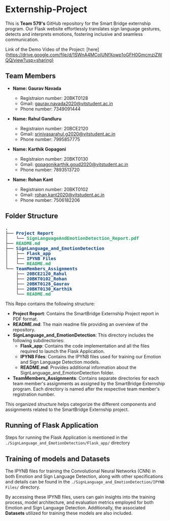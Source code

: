 # Externship-Project
This is **Team 579's** GitHub repository for the Smart Bridge externship program. Our Flask website effortlessly translates sign language gestures, detects and interprets emotions, fostering inclusive and seamless communication. 

Link of the Demo Video of the Project: [here]{https://drive.google.com/file/d/1SWnA4MCoIUNfXowp1oGFH0GmcmziZWQQ/view?usp=sharing}
## Team Members

* **Name: Gaurav Navada**
  * Registraion number: 20BKT0128
  * Gmail: gaurav.navada2020@vitstudent.ac.in
  * Phone number: 7349091444

* **Name: Rahul Gandluru**
  * Registraion number: 20BCE2120
  * Gmail: srinivasarahul.g2020@vitstudent.ac.in
  * Phone number: 7995857775

* **Name: Karthik Gopagoni**
  * Registraion number: 20BKT0130
  * Gmail: gopagonikarthik.goud2020@vitstudent.ac.in
  * Phone number: 7893513720

* **Name: Rohan Kant**
  * Registraion number: 20BKT0102
  * Gmail: rohan.kant2020@vitstudent.ac.in
  * Phone number: 7506182206

## Folder Structure

<pre><font color="#12488B"><b>.</b></font>
├── <font color="#12488B"><b>Project Report</b></font>
│   └── <font color="#26A269"><b>SignLanguageAndEmotionDetection_Report.pdf</b></font>
├── <font color="#26A269"><b>README.md</b></font>
├── <font color="#12488B"><b>SignLanguage_and_EmotionDetection</b></font>
│   ├── <font color="#12488B"><b>Flask_app</b></font>
│   ├── <font color="#12488B"><b>IPYNB Files</b></font>
│   └── <font color="#26A269"><b>README.md</b></font>
└── <font color="#12488B"><b>TeamMembers_Assignments</b></font>
    ├── <font color="#12488B"><b>20BCE2120_Rahul</b></font>
    ├── <font color="#12488B"><b>20BKT0102_Rohan</b></font>
    ├── <font color="#12488B"><b>20BKT0128_Gaurav</b></font>
    ├── <font color="#12488B"><b>20BKT0130_Karthik</b></font>
    └── <font color="#26A269"><b>README.md</b></font>
</pre>

This Repo contains the following structure:
* **Project Report**: Contains the SmartBridge Externship Project report in PDF format.
* **README.md**: The main readme file providing an overview of the repository.
* **SignLanguage_and_EmotionDetection**: This directory includes the following subdirectories:
    * **Flask_app**: Contains the code implementation and all the files required to launch the Flask Application.
    * **IPYNB Files**: Contains the IPYNB files used for training our Emotion and Sign Language Detection models.
    * **README.md**: Provides additional information about the SignLanguage_and_EmotionDetection folder.
* **TeamMembers_Assignments**: Contains separate directories for each team member's assignments as assigned by the SmartBridge Externship program. Each directory is named after the respective team member's registration number.

This organized structure helps categorize the different components and assignments related to the SmartBridge Externship project.

## Running of Flask Application

Steps for running the Flask Application is mentioned in the `./SignLanguage_and_EmotionDetection/Flask_app/` directory

## Training of models and Datasets

The IPYNB files for training the Convolutional Neural Networks (CNN) in both Emotion and Sign Language Detection, along with other specifications and details can be found in the `./SignLanguage_and_EmotionDetection/IPYNB Files/` directory.

By accessing these IPYNB files, users can gain insights into the training process, model architecture, and evaluation metrics employed for both Emotion and Sign Language Detection. Additionally, the associated **Datasets** utilized for training these models are also included.
